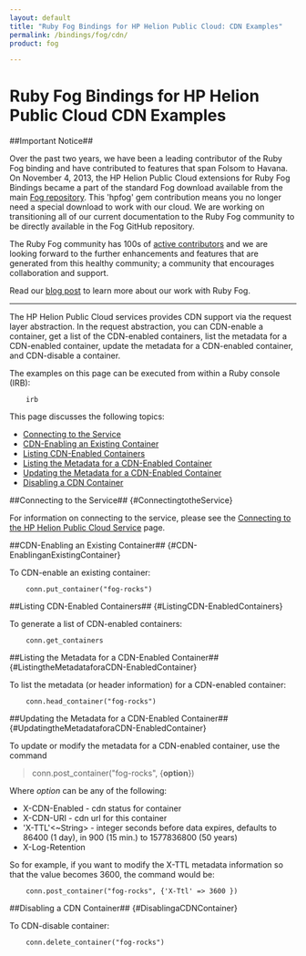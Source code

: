 ```yaml
---
layout: default
title: "Ruby Fog Bindings for HP Helion Public Cloud: CDN Examples"
permalink: /bindings/fog/cdn/
product: fog

---
```

# Ruby Fog Bindings for HP Helion Public Cloud CDN Examples


##Important Notice##

Over the past two years, we have been a leading contributor of the Ruby Fog binding and have contributed to features that span Folsom to Havana. On November 4, 2013, the HP Helion Public Cloud extensions for Ruby Fog Bindings became a part of the standard Fog download available from the main [Fog repository](https://github.com/fog/fog).  This 'hpfog' gem contribution means you no longer need a special download to work with our cloud. We are working on transitioning all of our current documentation to the Ruby Fog community to be directly available in the Fog GitHub repository.
 
The Ruby Fog community has 100s of [active contributors](https://github.com/fog/fog/graphs/contributors) and we are looking forward to the further enhancements and features that are generated from this healthy community; a community that encourages collaboration and support.
 
Read our [blog post](http://www.hpcloud.com/blog/releasing-ruby-bindings-wild) to learn more about our work with Ruby Fog.

_______________

The HP Helion Public Cloud services provides CDN support via the request layer abstraction.  In the request abstraction, you can CDN-enable a container, get a list of the CDN-enabled containers, list the metadata for a CDN-enabled container, update the metadata for a CDN-enabled container, and CDN-disable a container.

The examples on this page can be executed from within a Ruby console (IRB):

        irb

This page discusses the following topics:

* [Connecting to the Service](#ConnectingtotheService)
* [CDN-Enabling an Existing Container](#CDN-EnablinganExistingContainer)
* [Listing CDN-Enabled Containers](#ListingCDN-EnabledContainers)
* [Listing the Metadata for a CDN-Enabled Container](#ListingtheMetadataforaCDN-EnabledContainer)
* [Updating the Metadata for a CDN-Enabled Container](#UpdatingtheMetadataforaCDN-EnabledContainer)
* [Disabling a CDN Container](#DisablingaCDNContainer)

<!--Be sure to add a menu/right-hand nav pane item to the appropriate pages-->
<!--Details on a container?-->

##Connecting to the Service## {#ConnectingtotheService}

For information on connecting to the service, please see the [Connecting to the HP Helion Public Cloud Service](/bindings/fog/connect) page.

##CDN-Enabling an Existing Container## {#CDN-EnablinganExistingContainer}

To CDN-enable an existing container:

        conn.put_container("fog-rocks")

##Listing CDN-Enabled Containers## {#ListingCDN-EnabledContainers}

To generate a list of CDN-enabled containers:

        conn.get_containers

##Listing the Metadata for a CDN-Enabled Container## {#ListingtheMetadataforaCDN-EnabledContainer}

To list the metadata (or header information) for a CDN-enabled container:

        conn.head_container("fog-rocks")

##Updating the Metadata for a CDN-Enabled Container## {#UpdatingtheMetadataforaCDN-EnabledContainer}

To update or modify the metadata for a CDN-enabled container, use the command

> conn.post_container("fog-rocks", {**option**})

Where _option_ can be any of the following:

* X-CDN-Enabled <Boolean> - cdn status for container  
* X-CDN-URI <String> - cdn url for this container  
* 'X-TTL'<~String> - integer seconds before data expires, defaults to 86400 (1 day), in 900 (15 min.) to 1577836800 (50 years) 
* X-Log-Retention <Boolean>  

So for example, if you want to modify the X-TTL metadata information so that the value becomes 3600, the command would be:

        conn.post_container("fog-rocks", {'X-Ttl' => 3600 })

##Disabling a CDN Container## {#DisablingaCDNContainer}

To CDN-disable container:

        conn.delete_container("fog-rocks")
